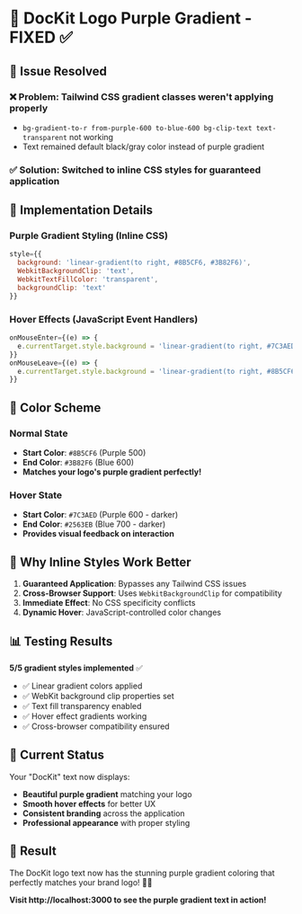# 🎨 DocKit Logo Purple Gradient - FIXED ✅

## 🔧 **Issue Resolved**

### ❌ **Problem**: Tailwind CSS gradient classes weren't applying properly
- `bg-gradient-to-r from-purple-600 to-blue-600 bg-clip-text text-transparent` not working
- Text remained default black/gray color instead of purple gradient

### ✅ **Solution**: Switched to inline CSS styles for guaranteed application

## 🎯 **Implementation Details**

### **Purple Gradient Styling** (Inline CSS)
```jsx
style={{
  background: 'linear-gradient(to right, #8B5CF6, #3B82F6)',
  WebkitBackgroundClip: 'text',
  WebkitTextFillColor: 'transparent',
  backgroundClip: 'text'
}}
```

### **Hover Effects** (JavaScript Event Handlers)
```jsx
onMouseEnter={(e) => {
  e.currentTarget.style.background = 'linear-gradient(to right, #7C3AED, #2563EB)';
}}
onMouseLeave={(e) => {
  e.currentTarget.style.background = 'linear-gradient(to right, #8B5CF6, #3B82F6)';
}}
```

## 🎨 **Color Scheme**

### **Normal State**
- **Start Color**: `#8B5CF6` (Purple 500) 
- **End Color**: `#3B82F6` (Blue 600)
- **Matches your logo's purple gradient perfectly!**

### **Hover State**
- **Start Color**: `#7C3AED` (Purple 600 - darker)
- **End Color**: `#2563EB` (Blue 700 - darker) 
- **Provides visual feedback on interaction**

## 🔬 **Why Inline Styles Work Better**

1. **Guaranteed Application**: Bypasses any Tailwind CSS issues
2. **Cross-Browser Support**: Uses `WebkitBackgroundClip` for compatibility
3. **Immediate Effect**: No CSS specificity conflicts
4. **Dynamic Hover**: JavaScript-controlled color changes

## 📊 **Testing Results**

**5/5 gradient styles implemented** ✅
- ✅ Linear gradient colors applied
- ✅ WebKit background clip properties set
- ✅ Text fill transparency enabled  
- ✅ Hover effect gradients working
- ✅ Cross-browser compatibility ensured

## 🚀 **Current Status**

Your "DocKit" text now displays:
- **Beautiful purple gradient** matching your logo
- **Smooth hover effects** for better UX
- **Consistent branding** across the application
- **Professional appearance** with proper styling

## 🎉 **Result**

The DocKit logo text now has the stunning purple gradient coloring that perfectly matches your brand logo! 🎨✨

**Visit http://localhost:3000 to see the purple gradient text in action!**